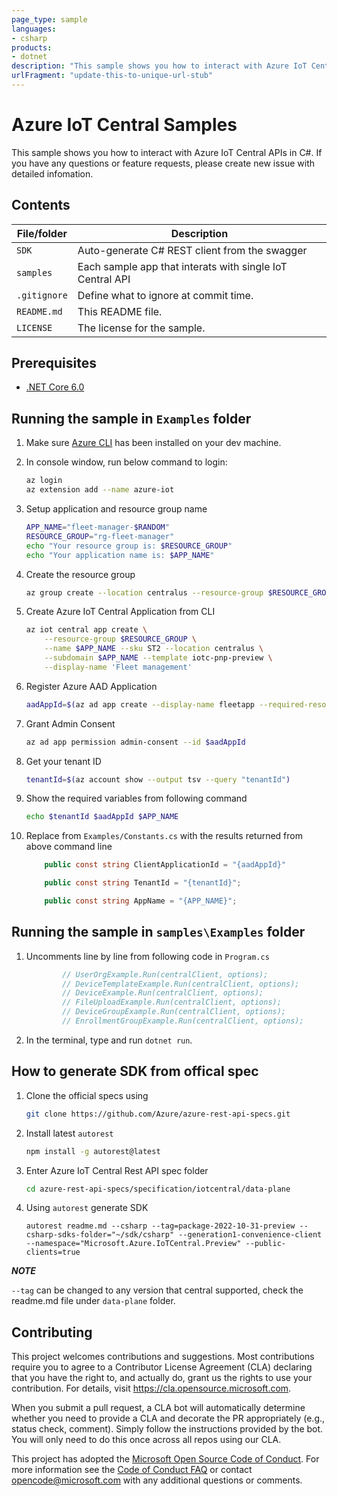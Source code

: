 ```yaml
---
page_type: sample
languages:
- csharp
products:
- dotnet
description: "This sample shows you how to interact with Azure IoT Central APIs"
urlFragment: "update-this-to-unique-url-stub"
---
```


# Azure IoT Central Samples
This sample shows you how to interact with Azure IoT Central APIs in C#. 
If you have any questions or feature requests, please create new issue with detailed infomation.

## Contents

| File/folder       | Description                                |
|-------------------|--|
| `SDK`      | Auto-generate C# REST client from the swagger|
| `samples`         | Each sample app that interats with single IoT Central API |
| `.gitignore`      | Define what to ignore at commit time.        |
| `README.md`       | This README file.                            |
| `LICENSE`         | The license for the sample.                  |

## Prerequisites

- [.NET Core 6.0](https://dotnet.microsoft.com/download)

## Running the sample in `Examples` folder
1. Make sure [Azure CLI](https://docs.microsoft.com/cli/azure/install-azure-cli?view=azure-cli-latest) has been installed on your dev machine.
1. In console window, run below command to login:

    ```bash
    az login
    az extension add --name azure-iot
    ```

1. Setup application and resource group name
    ```bash
    APP_NAME="fleet-manager-$RANDOM"
    RESOURCE_GROUP="rg-fleet-manager"
    echo "Your resource group is: $RESOURCE_GROUP"
    echo "Your application name is: $APP_NAME"
    ```

1. Create the resource group
     ```bash
     az group create --location centralus --resource-group $RESOURCE_GROUP
    ```

1. Create Azure IoT Central Application from CLI
    ```bash
    az iot central app create \
        --resource-group $RESOURCE_GROUP \
        --name $APP_NAME --sku ST2 --location centralus \
        --subdomain $APP_NAME --template iotc-pnp-preview \
        --display-name 'Fleet management' 
    ```

1. Register Azure AAD Application
    ```bash
    aadAppId=$(az ad app create --display-name fleetapp --required-resource-accesses @manifest.json --is-fallback-public-client true --public-client-redirect-uris http://localhost --sign-in-audience AzureADmyOrg --output tsv --query "appId")
    ```

1. Grant Admin Consent
    ```bash
    az ad app permission admin-consent --id $aadAppId
    ```

1. Get your tenant ID
    ```bash
    tenantId=$(az account show --output tsv --query "tenantId")
    ```

1. Show the required variables from following command
    ```bash
    echo $tenantId $aadAppId $APP_NAME
    ```

1. Replace from `Examples/Constants.cs` with the results returned from above command line
    ```csharp
        public const string ClientApplicationId = "{aadAppId}"

        public const string TenantId = "{tenantId}";

        public const string AppName = "{APP_NAME}";
    ```

## Running the sample in `samples\Examples` folder

1. Uncomments line by line from following code in `Program.cs`
    ```csharp
            // UserOrgExample.Run(centralClient, options);
            // DeviceTemplateExample.Run(centralClient, options);
            // DeviceExample.Run(centralClient, options);
            // FileUploadExample.Run(centralClient, options);
            // DeviceGroupExample.Run(centralClient, options);
            // EnrollmentGroupExample.Run(centralClient, options);    
    ```

2. In the terminal, type and run `dotnet run`.

## How to generate SDK from offical spec

1. Clone the official specs using 
    ```bash
    git clone https://github.com/Azure/azure-rest-api-specs.git
    ```

2. Install latest `autorest`
    ```bash
    npm install -g autorest@latest
    ```

3. Enter Azure IoT Central Rest API spec folder
    ```bash
    cd azure-rest-api-specs/specification/iotcentral/data-plane    
    ```

4. Using `autorest` generate SDK
    ```
    autorest readme.md --csharp --tag=package-2022-10-31-preview --csharp-sdks-folder="~/sdk/csharp" --generation1-convenience-client --namespace="Microsoft.Azure.IoTCentral.Preview" --public-clients=true
    ```

**_NOTE_**

`--tag` can be changed to any version that central supported, check the readme.md file under `data-plane` folder. 

## Contributing

This project welcomes contributions and suggestions.  Most contributions require you to agree to a
Contributor License Agreement (CLA) declaring that you have the right to, and actually do, grant us
the rights to use your contribution. For details, visit https://cla.opensource.microsoft.com.

When you submit a pull request, a CLA bot will automatically determine whether you need to provide
a CLA and decorate the PR appropriately (e.g., status check, comment). Simply follow the instructions
provided by the bot. You will only need to do this once across all repos using our CLA.

This project has adopted the [Microsoft Open Source Code of Conduct](https://opensource.microsoft.com/codeofconduct/).
For more information see the [Code of Conduct FAQ](https://opensource.microsoft.com/codeofconduct/faq/) or
contact [opencode@microsoft.com](mailto:opencode@microsoft.com) with any additional questions or comments.
